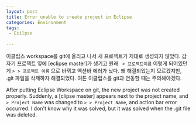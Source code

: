 ```yaml
---
layout: post
title: Error unable to create project in Eclipse
categories: Environment
tags:
 - Ecilpse 
 
---
```


이클립스 workspace를 git에 올리고 나서 새 프로젝트가 제대로 생성되지 않았다. 갑자기 프로젝트 옆에 [eclipse master]가 생기고 원래 ``` > 프로젝트이름``` 이렇게 되어있던게  ```> > 프로젝트 이름``` 으로 바뀌고 액션바 에러가 났다. 
왜 해결되었는지 모르겠지만, .git 파일을 삭제하자 해결되었다. 여튼 이클립스를 git과 연동할 때는 주의해야겠다. 


After putting Eclipse Workspace on git, the new project was not created properly.
Suddenly, a [clipse master] appears next to the project name, and ```> Project Name``` was changed to ```> > Project Name```, and action bar error occurred.
I don't know why it was solved, but it was solved when the .git file was deleted.
